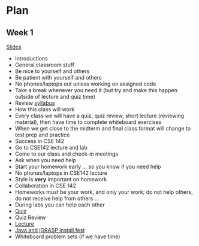# Plan
## Week 1

[Slides](https://docs.google.com/presentation/d/1CyUM1R0l0_AaMqhVPHMm3u2lpsZ-cPJw68XqNFN96Og/edit?usp=sharing)

* Introductions
* General classroom stuff
 * Be nice to yourself and others
 * Be patient with yourself and others
 * No phones/laptops out unless working on assigned code
 * Take a break whenever you need it (but try and make this happen outside of lecture and quiz time)
* Review [syllabus](../syllabus.md)
* How this class will work
 * Every class we will have a quiz, quiz review, short lecture (reviewing material), then have time to complete whiteboard exercises
 * When we get close to the midterm and final class format will change to test prep and practice
* Success in CSE 142
 * Go to CSE142 lecture and lab
 * Come to our class and check-in meetings
 * Ask when you need help
 * Start your homework early ... so you know if you need help
 * No phones/laptops in CSE142 lecture
 * Style is __very__ important on homework
* Collaboration in CSE 142
 * Homeworks must be your work, and only your work; do not help others, do not receive help from others ...
 * During labs you can help each other
* [Quiz](quiz.md)
* Quiz Review
* [Lecture](lecture-notes.md)
* [Java and jGRASP install fest](https://courses.cs.washington.edu/courses/cse142/16au/working_at_home.shtml)
* Whiteboard problem sets (if we have time)
 
